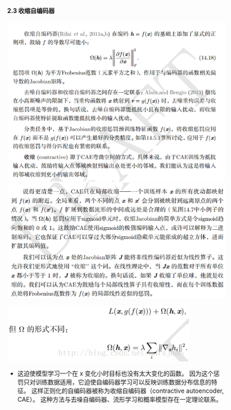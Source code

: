 
#### 2.3 收缩自编码器

![](readme/23.000-收缩自编码器_01.png)
![](readme/23.000-收缩自编码器_02.png)

![](readme/23.000-收缩自编码_loss.png)

* 这迫使模型学习一个在 x 变化小时目标也没有太大变化的函数。
因为这个惩罚只对训练数据适用，它迫使自编码器学习可以反映训练数据分布信息的特征。
这样正则化的自编码器被称为收缩自编码器（contractive autoencoder, CAE）。
这种方法与去噪自编码器、流形学习和概率模型存在一定理论联系。


